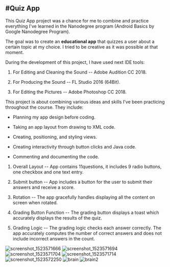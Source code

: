 ## #Quiz App

This Quiz App project was a chance for me to combine and practice everything I've learned in the Nanodegree program (Android Basics by Google Nanodegree Program).

The goal was to create an **educational app** that quizzes a user about a certain topic at my choice. I tried to be creative as it was possible at that moment.

During the development of this project, I have used next IDE tools:

1. For Editing and Cleaning the Sound -- Adobe Audition CC 2018.

2. For Producing the Sound -- FL Studio 2016 (64Bit).

3. For Editing the Pictures -- Adobe Photoshop CC 2018.


This project is about combining various ideas and skills I've been practicing throughout the course. They include:

- Planning my app design before coding.

- Taking an app layout from drawing to XML code.

- Creating, positioning, and styling views.

- Creating interactivity through button clicks and Java code.

- Commenting and documenting the code.


1. Overall Layout -- App contains 11questions, it includes 9 radio buttons, one checkbox and one text entry.

2. Submit button -- App includes a button for the user to submit their answers and receive a score.

3. Rotation -- The app gracefully handles displaying all the content on screen when rotated.

4. Grading Button Function -- The grading button displays a toast which accurately displays the results of the quiz.

5. Grading Logic -- The grading logic checks each answer correctly. The app accurately computes the number of correct answers and does not include incorrect answers in the count.

![screenshot_1523571666](https://user-images.githubusercontent.com/33226462/38708457-488ab474-3eae-11e8-8e9b-d28a55ea91f2.png)
![screenshot_1523571694](https://user-images.githubusercontent.com/33226462/38708472-52bfba84-3eae-11e8-997a-b31aeb667848.png)
![screenshot_1523571704](https://user-images.githubusercontent.com/33226462/38708476-56877bfc-3eae-11e8-9430-e6f0ea99f5d2.png)
![screenshot_1523571714](https://user-images.githubusercontent.com/33226462/38708480-589e4312-3eae-11e8-9582-c07c115f3a8a.png)
![screenshot_1523572250](https://user-images.githubusercontent.com/33226462/38708483-5ac2de6e-3eae-11e8-9b64-8c75b7f0e346.png)
![brain](https://user-images.githubusercontent.com/33226462/38708485-5d222304-3eae-11e8-9601-d5e5da3b1cd7.gif)
![brain2](https://user-images.githubusercontent.com/33226462/38708486-5fef7faa-3eae-11e8-8bc8-a78b21bcd621.gif)
